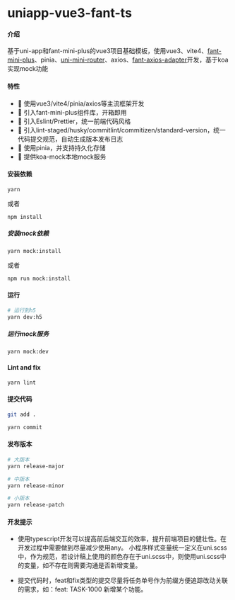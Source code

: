 # uniapp-vue3-fant-ts

#### 介绍
基于uni-app和fant-mini-plus的vue3项目基础模板，使用vue3、vite4、[fant-mini-plus](https://ext.dcloud.net.cn/plugin?id=11489)、pinia、[uni-mini-router](https://ext.dcloud.net.cn/plugin?id=11208)、axios、[fant-axios-adapter](https://ext.dcloud.net.cn/plugin?id=11817)开发，基于koa实现mock功能

#### 特性

- 🚀 使用vue3/vite4/pinia/axios等主流框架开发
- 🚀 引入fant-mini-plus组件库，开箱即用
- 💪 引入Eslint/Prettier，统一前端代码风格
- 💪 引入lint-staged/husky/commitlint/commitizen/standard-version，统一代码提交规范，自动生成版本发布日志
- 💪 使用pinia，并支持持久化存储
- 💪 提供koa-mock本地mock服务

#### 安装依赖
```
yarn 
```
或者  
```
npm install
```
##### 安装mock依赖
```
yarn mock:install
```
或者  
```
npm run mock:install
```

#### 运行
```sh
# 运行到h5
yarn dev:h5
```
##### 运行mock服务
```sh
yarn mock:dev
```


#### Lint and fix
```
yarn lint
```

#### 提交代码
```sh
git add .

yarn commit
```

#### 发布版本


``` sh
# 大版本
yarn release-major  

# 中版本
yarn release-minor

# 小版本
yarn release-patch
```

#### 开发提示  
- 使用typescript开发可以提高前后端交互的效率，提升前端项目的健壮性。在开发过程中需要做到尽量减少使用any。
小程序样式变量统一定义在uni.scss中，作为规范，若设计稿上使用的颜色存在于uni.scss中，则使用uni.scss中的变量，如不存在则需要沟通是否新增变量。

- 提交代码时，feat和fix类型的提交尽量将任务单号作为前缀方便追踪改动关联的需求，如：feat: TASK-1000 新增某个功能。